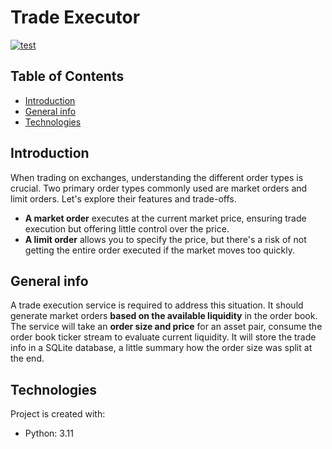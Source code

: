 # Trade Executor

[![test](https://github.com/awyporkiewicz/trade-executor/actions/workflows/poetry_action.yml/badge.svg)](https://github.com/awyporkiewicz/trade-executor/actions/workflows/poetry_action.yml)

## Table of Contents
* [Introduction](#introduction)
* [General info](#general-info)
* [Technologies](#technologies)

## Introduction
When trading on exchanges, understanding the different order types is crucial. Two primary order types commonly used are market orders and limit orders. Let's explore their features and trade-offs.
- **A market order** executes at the current market price, ensuring trade execution but offering little control over the price.
- **A limit order** allows you to specify the price, but there's a risk of not getting the entire order executed if the market moves too quickly.

## General info
A trade execution service is required to address this situation.
It should generate market orders **based on the available liquidity** in the order book.
The service will take an **order size and price** for an asset pair, consume the order book ticker stream to evaluate current liquidity.
It will store the trade info in a SQLite database, a little summary how the order size was split at the end.

## Technologies
Project is created with:
* Python: 3.11
